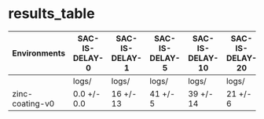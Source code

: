 # results_table
| Environments  |SAC-IS-DELAY-0|SAC-IS-DELAY-1|SAC-IS-DELAY-5|SAC-IS-DELAY-10|SAC-IS-DELAY-20|SAC-IS-DELAY-100|
|---------------|--------------|--------------|--------------|---------------|---------------|----------------|
|               |logs/         |logs/         |logs/         |logs/          |logs/          |logs/           |
|zinc-coating-v0|0.0 +/- 0.0   |16 +/- 13     |41 +/- 5      |39 +/- 14      |21 +/- 6       |228 +/- 112     |
